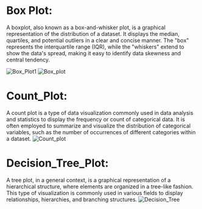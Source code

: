 # Box Plot:

A boxplot, also known as a box-and-whisker plot, is a graphical representation of the distribution of a dataset. It displays the median, quartiles, and potential outliers in a clear and concise manner. The "box" represents the interquartile range (IQR), while the "whiskers" extend to show the data's spread, making it easy to identify data skewness and central tendency.


![Box_Plot1](https://github.com/Rutuja-Salunke/Credit-card-fraud-detection/assets/102023809/5edd27cb-94f0-473c-9bb9-dcfe0564b79c)
![Box_plot](https://github.com/Rutuja-Salunke/Credit-card-fraud-detection/assets/102023809/c3a81900-46c7-42a9-877b-665ef11e558b)
# Count_Plot:
A count plot is a type of data visualization commonly used in data analysis and statistics to display the frequency or count of categorical data. It is often employed to summarize and visualize the distribution of categorical variables, such as the number of occurrences of different categories within a dataset.
![Count_plot](https://github.com/Rutuja-Salunke/Credit-card-fraud-detection/assets/102023809/d1fad9ca-20ba-4794-96cd-8771e7b4fcaa)
# Decision_Tree_Plot:
A tree plot, in a general context, is a graphical representation of a hierarchical structure, where elements are organized in a tree-like fashion. This type of visualization is commonly used in various fields to display relationships, hierarchies, and branching structures. 
![Decision_Tree](https://github.com/Rutuja-Salunke/Credit-card-fraud-detection/assets/102023809/138f783d-3bcc-4ea7-88e6-65b0e32068b6)

